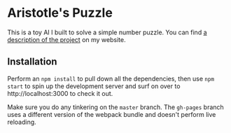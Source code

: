 Aristotle's Puzzle
==================

This is a toy AI I built to solve a simple number puzzle. You can find [a description of the project](http://chrisuehlinger.com/aristotle-puzzle) on my website.

Installation
------------

Perform an `npm install` to pull down all the dependencies, then use `npm start` to spin up the development server and surf on over to http://localhost:3000 to check it out.

Make sure you do any tinkering on the `master` branch. The `gh-pages` branch uses a different version of the webpack bundle and doesn't perform live reloading.
